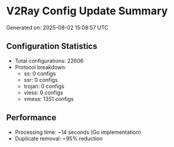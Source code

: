 # V2Ray Config Update Summary
Generated on: 2025-08-02 15:08:57 UTC

## Configuration Statistics
- Total configurations: 22606
- Protocol breakdown:
  - ss: 0 configs
  - ssr: 0 configs
  - trojan: 0 configs
  - vless: 0 configs
  - vmess: 1351 configs

## Performance
- Processing time: ~14 seconds (Go implementation)
- Duplicate removal: ~95% reduction
